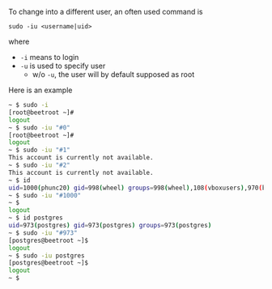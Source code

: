 To change into a different user, an often used command is

```
sudo -iu <username|uid>
```

where

- `-i` means to login
- `-u` is used to specify user
    - w/o `-u`, the user will by default supposed as root


Here is an example
```bash
~ $ sudo -i
[root@beetroot ~]#
logout
~ $ sudo -iu "#0"
[root@beetroot ~]#
logout
~ $ sudo -iu "#1"
This account is currently not available.
~ $ sudo -iu "#2"
This account is currently not available.
~ $ id
uid=1000(phunc20) gid=998(wheel) groups=998(wheel),108(vboxusers),970(brlapi),971(docker),991(lp)
~ $ sudo -iu "#1000"
~ $ 
logout
~ $ id postgres
uid=973(postgres) gid=973(postgres) groups=973(postgres)
~ $ sudo -iu "#973"
[postgres@beetroot ~]$
logout
~ $ sudo -iu postgres
[postgres@beetroot ~]$
logout
~ $ 
```
